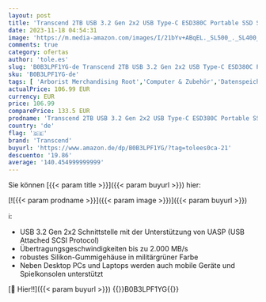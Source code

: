```yaml
---
layout: post
title: 'Transcend 2TB USB 3.2 Gen 2x2 USB Type-C ESD380C Portable SSD Solid State Drive TS2TESD380C'
date: 2023-11-18 04:54:31
image: 'https://m.media-amazon.com/images/I/21bYv+ABqEL._SL500_._SL400_.jpg'
comments: true
category: ofertas
author: 'tole.es'
slug: 'B0B3LPF1YG-de Transcend 2TB USB 3.2 Gen 2x2 USB Type-C ESD380C Portable...'
sku: 'B0B3LPF1YG-de'
tags: [ 'Arborist Merchandising Root','Computer & Zubehör','Datenspeicher','Externe Datenspeicher','Externe SSD','IT-Zubehör','Interne Speichermedien','Mengenrabatte auf ausgewählte Produkte','PC gaming components','SSD gaming','Self Service','Special Features Stores','Stores','a4cbee59-f823-40fe-831a-7de64f655f6f_0','a4cbee59-f823-40fe-831a-7de64f655f6f_1301','a4cbee59-f823-40fe-831a-7de64f655f6f_4701','a4cbee59-f823-40fe-831a-7de64f655f6f_9701','e26659c6-d1cd-45cb-800b-2f9b432b8572_0','e26659c6-d1cd-45cb-800b-2f9b432b8572_8801','transcend','🇩🇪', ]
actualPrice: 106.99 EUR
currency: EUR
price: 106.99
comparePrice: 133.5 EUR
prodname: 'Transcend 2TB USB 3.2 Gen 2x2 USB Type-C ESD380C Portable SSD Solid State Drive TS2TESD380C'
country: 'de'
flag: '🇩🇪'
brand: 'Transcend'
buyurl: 'https://www.amazon.de/dp/B0B3LPF1YG/?tag=tolees0ca-21'
descuento: '19.86'
average: '140.454999999999'
---
```


Sie können [{{< param title >}}]({{< param buyurl >}}) hier:

[![{{< param prodname >}}]({{< param image >}})]({{< param buyurl >}})

ℹ️:

- USB 3.2 Gen 2x2 Schnittstelle mit der Unterstützung von UASP (USB Attached SCSI Protocol)
- Übertragungsgeschwindigkeiten bis zu 2.000 MB/s
- robustes Silikon-Gummigehäuse in militärgrüner Farbe
- Neben Desktop PCs und Laptops werden auch mobile Geräte und Spielkonsolen unterstützt

[🛒 Hier!!]({{< param buyurl >}})
{{<world>}}B0B3LPF1YG{{</world>}}
